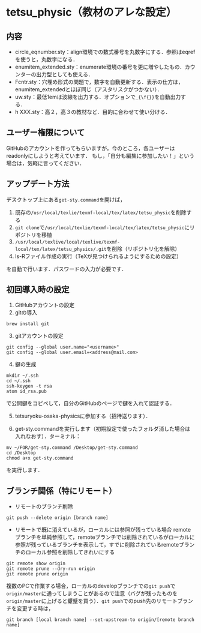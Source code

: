 # tetsu_physic（教材のアレな設定）
## 内容
* circle_eqnumber.sty：align環境での数式番号を丸数字にする．参照はeqrefを使うと，丸数字になる．
* enumitem_extended.sty：enumerate環境の番号を更に増やしたもの．カウンターの出力型としても使える．
* Fcntr.sty：穴埋め形式の問題で，数字を自動更新する．表示の仕方は，enumitem_extendedとほぼ同じ（アスタリスクがつかない）．
* uw.sty：最低1emは波線を出力する．オプションで`_{\f{}}`を自動出力する．
* h XXX.sty：高２，高３の教材など．目的に合わせて使い分ける．
## ユーザー権限について
GitHubのアカウントを作ってもらいますが，今のところ，各ユーザーはreadonlyにしようと考えています．
もし，「自分も編集に参加したい！」という場合は，気軽に言ってください．
## アップデート方法
デスクトップ上にある`get-sty.command`を開けば，
1. 既存の`/usr/local/texlie/texmf-local/tex/latex/tetsu_physic`を削除する
2. `git clone`で`/usr/local/texlie/texmf-local/tex/latex/tetsu_physic`にリポジトリを移植
3. `/usr/local/texlive/local/texlive/texmf-local/tex/latex/tetsu_physics/.git`を削除（リポジトリ化を解除）
4. ls-Rファイル作成の実行（TeXが見つけられるようにするための設定）

を自動で行います．パスワードの入力が必要です．
## 初回導入時の設定
1. GitHubアカウントの設定
2. gitの導入
```
brew install git
```
3. gitアカウントの設定
```
git config --global user.name="<username>"
git config --global user.email=<address@mail.com>
```
4. 鍵の生成
```
mkdir ~/.ssh
cd ~/.ssh
ssh-keygen -t rsa
atom id_rsa.pub
```
で公開鍵をコピペして，自分のGitHubのページで鍵を入れて認証する．

5. tetsuryoku-osaka-physicsに参加する（招待送ります）．

6. get-sty.commandを実行します（初期設定で使ったフォルダ消した場合は入れなおす）．ターミナル：
```
mv ~/FOR/get-sty.command /Desktop/get-sty.command
cd /Desktop
chmod a+x get-sty.command
```
を実行します．

## ブランチ関係（特にリモート）
* リモートのブランチ削除
```
git push --delete origin [branch name]
```
* リモートで既に消えているが，ローカルには参照が残っている場合
remoteブランチを単純参照して，remoteブランチでは削除されているがローカルに参照が残っているブランチを表示して，すでに削除されているremoteブランチのローカル参照を削除してきれいにする
```
git remote show origin
git remote prune --dry-run origin
git remote prune origin
```
複数のPCで作業する場合，ローカルのdevelopブランチでの`git push`で`origin/master`に通ってしまうことがあるので注意（バグが残ったものを`origin/master`に上げると顰蹙を買う）．`git push`でのpush先のリモートブランチを変更する時は，
```
git branch [local branch name] --set-upstream-to origin/[remote branch name]
```
